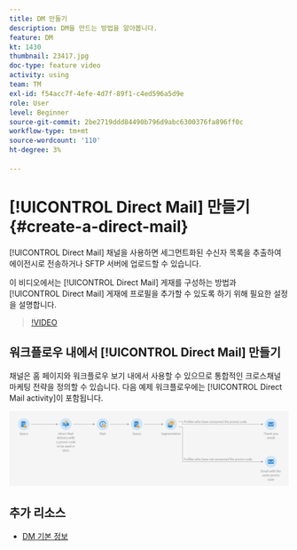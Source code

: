 ```yaml
---
title: DM 만들기
description: DM을 만드는 방법을 알아봅니다.
feature: DM
kt: 1430
thumbnail: 23417.jpg
doc-type: feature video
activity: using
team: TM
exl-id: f54acc7f-4efe-4d7f-89f1-c4ed596a5d9e
role: User
level: Beginner
source-git-commit: 2be2719ddd84490b796d9abc6300376fa896ff0c
workflow-type: tm+mt
source-wordcount: '110'
ht-degree: 3%

---
```


# [!UICONTROL Direct Mail] 만들기 {#create-a-direct-mail}

[!UICONTROL Direct Mail] 채널을 사용하면 세그먼트화된 수신자 목록을 추출하여 에이전시로 전송하거나 SFTP 서버에 업로드할 수 있습니다.

이 비디오에서는 [!UICONTROL Direct Mail] 게재를 구성하는 방법과 [!UICONTROL Direct Mail] 게재에 프로필을 추가할 수 있도록 하기 위해 필요한 설정을 설명합니다.

>[!VIDEO](https://video.tv.adobe.com/v/23417?quality=12)

## 워크플로우 내에서 [!UICONTROL Direct Mail] 만들기

채널은 홈 페이지와 워크플로우 보기 내에서 사용할 수 있으므로 통합적인 크로스채널 마케팅 전략을 정의할 수 있습니다. 다음 예제 워크플로우에는 [!UICONTROL Direct Mail activity]이 포함됩니다.

![워크플로우 이미지](/help/assets/direct_mail_examplewf.png)

## 추가 리소스

* [DM 기본 정보](https://docs.adobe.com/content/help/en/campaign-standard/using/communication-channels/direct-mail/about-direct-mail.html)
